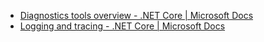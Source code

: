 - [Diagnostics tools overview - .NET Core | Microsoft Docs](https://docs.microsoft.com/en-us/dotnet/core/diagnostics/)
- [Logging and tracing - .NET Core | Microsoft Docs](https://docs.microsoft.com/en-us/dotnet/core/diagnostics/logging-tracing)
